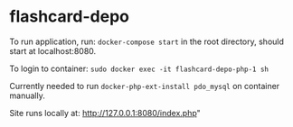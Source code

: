 # flashcard-depo

To run application, run: `docker-compose start` in the root directory, should start at localhost:8080.

To login to container: `sudo docker exec -it flashcard-depo-php-1 sh`

Currently needed to run `docker-php-ext-install pdo_mysql` on container manually.

Site runs locally at: http://127.0.0.1:8080/index.php"